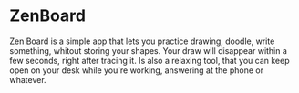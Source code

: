 # ZenBoard

Zen Board is a simple app that lets you practice drawing, doodle, write something, whitout storing your shapes.
Your draw will disappear within a few seconds, right after tracing it. 
Is also a relaxing tool, that you can keep open on your desk while you're working, answering at the phone or whatever.
